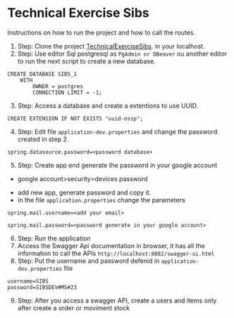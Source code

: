 # Technical Exercise Sibs

Instructions on how to run the project and how to call the routes.

1. Step: Clone the project [TechnicalExerciseSibs](https://github.com/AdilsonRTB/TechnicalExerciseSibs.git). in your localhost.
2. Step: Use editor Sql postgresql as `PgAdmin or DBeaver` ou another editor to run the next script to create a new database.
```
CREATE DATABASE SIBS_1
	WITH 
		OWNER = postgres
		CONNECTION LIMIT = -1;
 ```  
3. Step: Access a database and create a extentions to use UUID.
```
CREATE EXTENSION IF NOT EXISTS "uuid-ossp";
```

4. Step: Edit file `application-dev.properties` and change the password created in step 2.
	
`spring.datasource.password=<password database>`
	
5. Step: Create app end generate the password in your google account 
	
- google account>security>devices password
	
* add new app, generate password and copy it.
* in the file `application.properties` change the parameters
	
`spring.mail.username=<add your email>`
	
`spring.mail.password=<password generate in your google account>`

6. Step: Run the application 
7. Access the Swagger Api documentation in browser, it has all the information to call the APIs 
``` http://localhost:8082/swagger-ui.html ```
8. Step: Put the username and password defenid in `application-dev.properties` file
```
username=SIBS
password=SIBSDEV#MS#23
```
9. Step: After you access a swagger API, create a users and items only after create a order or moviment stock	
